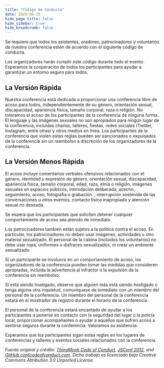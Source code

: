 ```yaml
---
title: "Código de Conducta"
date: 2020-06-10
hide_page_title: false
hide_sidebar: true
hide_breadcrumb: false
---
```

Se requiere que todos los asistentes, oradores, patrocinadores y voluntarios de nuestra conferencia estén de acuerdo con el siguiente código de conducta.

Los organizadores harán cumplir este código durante todo el evento. Esperamos la cooperación de todos los participantes para ayudar a garantizar un entorno seguro para todos.

## La Versión Rápida

Nuestra conferencia está dedicada a proporcionar una conferencia libre de acoso para todos, independientemente de su género, orientación sexual, discapacidad, apariencia física, tamaño corporal, raza o religión. No toleramos el acoso de los participantes de la conferencia de ninguna forma. El lenguaje y las imágenes sexuales no son apropiados para ningún lugar de la conferencia, incluidas charlas, talleres, fiestas, redes sociales (Twitter, Instagram, entre otras) y otros medios en línea. Los participantes de la conferencia que violen estas reglas pueden ser sancionados o expulsados de la conferencia sin un reembolso a discreción de los organizadores de la conferencia.

## La Versión Menos Rápida

El acoso incluye comentarios verbales ofensivos relacionados con el género, identidad y expresión de género, orientación sexual, discapacidad, apariencia física, tamaño corporal, edad, raza, etnia o religión, imágenes sexuales en espacios públicos, intimidación deliberada, acecho, seguimiento, acoso, fotografía o grabación. , interrupción sostenida de las conversaciones u otros eventos, contacto físico inapropiado y atención sexual no deseada.

Se espera que los participantes que soliciten detener cualquier comportamiento de acoso sea atenido  de inmediato.

Los patrocinadores también están sujetos a la política contra el acoso. En particular, los patrocinadores no deben usar imágenes, actividades u otro material sexualizado. El personal de la cabina (incluidos los voluntarios) no debe usar ropa, uniformes o disfraces sexualizados, ni crear un ambiente sexualizado.

Si un participante se involucra en un comportamiento de acoso, los organizadores de la conferencia pueden tomar las medidas que consideren apropiadas, incluida la advertencia al infractor o la expulsión de la conferencia sin reembolso.

Si está siendo hostigado, observe que alguien más está siendo hostigado o tenga alguna otra inquietud, comuníquese de inmediato con un miembro del personal de la conferencia. Un miembro del personal de la conferencia estará en el mostrador de registro durante el horario de la conferencia.

El personal de la conferencia estará encantado de ayudar a los participantes a ponerse en contacto con la seguridad del lugar o la policía local, proporcionar acompañantes o ayudar a aquellos que sufren acoso a sentirse seguros durante la conferencia. Valoramos su asistencia.

Esperamos que los participantes sigan estas reglas en los lugares de conferencias y talleres y eventos sociales relacionados con la conferencia.

_Fuente original y crédito: [ThingMonk Code of Conduct](http://thingmonk.com/coc.html), [JSConf 2012](http://2012.jsconf.us/#/about), and [GitHub confcodeofconduct.com](https://adainitiative.org/). Dicho trabajo es licenciado bajo Creative Commons Attribution 3.0 Unported License._  
